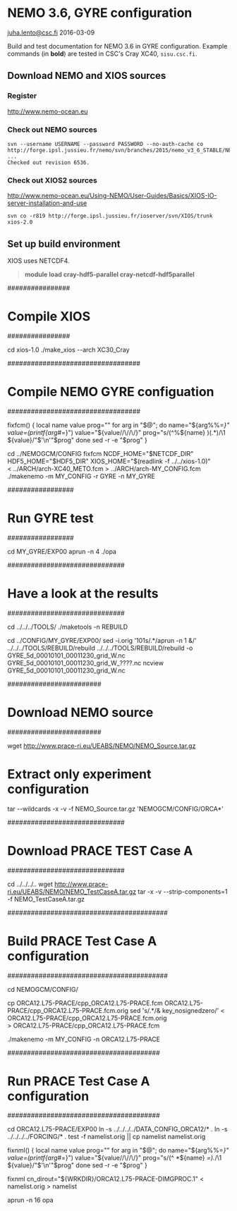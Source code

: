 NEMO 3.6, GYRE configuration
============================

juha.lento@csc.fi
2016-03-09


Build and test documentation for NEMO 3.6 in GYRE
configuration. Example commands (in **bold**) are tested in CSC's Cray XC40, `sisu.csc.fi`.


Download NEMO and XIOS sources
------------------------------

### Register

http://www.nemo-ocean.eu


### Check out NEMO sources


```
svn --username USERNAME --password PASSWORD --no-auth-cache co http://forge.ipsl.jussieu.fr/nemo/svn/branches/2015/nemo_v3_6_STABLE/NEMOGCM
...
Checked out revision 6536.
```


### Check out XIOS2 sources

http://www.nemo-ocean.eu/Using-NEMO/User-Guides/Basics/XIOS-IO-server-installation-and-use

```
svn co -r819 http://forge.ipsl.jussieu.fr/ioserver/svn/XIOS/trunk xios-2.0
```

## Set up build environment

XIOS uses NETCDF4.

> **module load cray-hdf5-parallel cray-netcdf-hdf5parallel**

################
# Compile XIOS #
################

cd xios-1.0
./make_xios --arch XC30_Cray

##################################
# Compile NEMO GYRE configuation #
##################################

fixfcm() {
    local name value prog=""
    for arg in "$@"; do
        name="${arg%%=*}"
	value=$(printf %q "${arg#*=}")
	value="${value//\//\/}"
        prog="s/(^%${name} )(.*)/\\1 ${value}/"$'\n'"$prog"
    done
    sed -r -e "$prog"
}

cd ../NEMOGCM/CONFIG
fixfcm NCDF_HOME="$NETCDF_DIR" HDF5_HOME="$HDF5_DIR" XIOS_HOME="$(readlink -f ../../xios-1.0)" \
    < ../ARCH/arch-XC40_METO.fcm > ../ARCH/arch-MY_CONFIG.fcm
./makenemo -m MY_CONFIG -r GYRE -n MY_GYRE


#################
# Run GYRE test #
#################

cd MY_GYRE/EXP00
aprun -n 4 ./opa

##############################
# Have a look at the results #
##############################

cd ../../../TOOLS/
./maketools -n REBUILD

cd ../CONFIG/MY_GYRE/EXP00/
sed -i.orig '101s/.*/aprun -n 1 &/' ../../../TOOLS/REBUILD/rebuild
../../../TOOLS/REBUILD/rebuild -o GYRE_5d_00010101_00011230_grid_W.nc GYRE_5d_00010101_00011230_grid_W_????.nc
ncview GYRE_5d_00010101_00011230_grid_W.nc

########################
# Download NEMO source #
########################

wget http://www.prace-ri.eu/UEABS/NEMO/NEMO_Source.tar.gz

# Extract only experiment configuration
tar --wildcards -x -v -f NEMO_Source.tar.gz 'NEMOGCM/CONFIG/ORCA*'

##############################
# Download PRACE TEST Case A #
##############################

cd ../../../..
wget http://www.prace-ri.eu/UEABS/NEMO/NEMO_TestCaseA.tar.gz
tar -x -v --strip-components=1 -f NEMO_TestCaseA.tar.gz

#########################################
# Build PRACE Test Case A configuration #
#########################################

cd NEMOGCM/CONFIG/

cp ORCA12.L75-PRACE/cpp_ORCA12.L75-PRACE.fcm ORCA12.L75-PRACE/cpp_ORCA12.L75-PRACE.fcm.orig
sed 's/.*/& key_nosignedzero/' < ORCA12.L75-PRACE/cpp_ORCA12.L75-PRACE.fcm.orig \
    > ORCA12.L75-PRACE/cpp_ORCA12.L75-PRACE.fcm

./makenemo -m MY_CONFIG -n ORCA12.L75-PRACE

#######################################
# Run PRACE Test Case A configuration #
#######################################

cd ORCA12.L75-PRACE/EXP00
ln -s ../../../../DATA_CONFIG_ORCA12/* .
ln -s ../../../../FORCING/* .
test -f namelist.orig || cp namelist namelist.orig

fixnml() {
    local name value prog=""
    for arg in "$@"; do
        name="${arg%%=*}"
	value=$(printf %q "${arg#*=}")
	value="${value//\//\/}"
        prog="s/(^ *${name} *=).*/\\1 ${value}/"$'\n'"$prog"
    done
    sed -r -e "$prog"
}

fixnml cn_dirout="${WRKDIR}/ORCA12.L75-PRACE-DIMGPROC.1" < namelist.orig > namelist

aprun -n 16 opa
